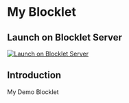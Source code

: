 # My Blocklet

## Launch on Blocklet Server

[![Launch on Blocklet Server](https://assets.arcblock.io/icons/launch_on_blocklet_server.svg)](https://install.arcblock.io/?action=blocklet-install&meta_url=https%3A%2F%2Fgithub.com%2Flinchen1987%2Fmy-blocklet%2Freleases%2Fdownload%2Fv1.0.0%2Fblocklet.json)

## Introduction

My Demo Blocklet